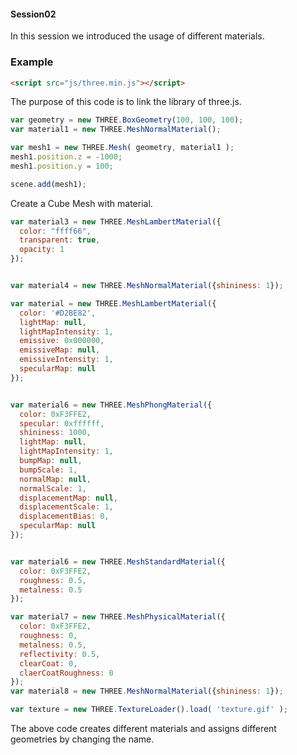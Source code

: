 #### Session02 ####
In this session we introduced the usage of different materials.
### Example ###
```html
<script src="js/three.min.js"></script>
```
The purpose of this code is to link the library of three.js.


```javascript
var geometry = new THREE.BoxGeometry(100, 100, 100);
var material1 = new THREE.MeshNormalMaterial();

var mesh1 = new THREE.Mesh( geometry, material1 );
mesh1.position.z = -1000;
mesh1.position.y = 100;

scene.add(mesh1);
```
Create a Cube Mesh with  material.

```javascript
var material3 = new THREE.MeshLambertMaterial({
  color: "ffff66",
  transparent: true,
  opacity: 1
});


var material4 = new THREE.MeshNormalMaterial({shininess: 1});

var material = new THREE.MeshLambertMaterial({
  color: '#D2BE82',
  lightMap: null,
  lightMapIntensity: 1,
  emissive: 0x000000,
  emissiveMap: null,
  emissiveIntensity: 1,
  specularMap: null
});


var material6 = new THREE.MeshPhongMaterial({
  color: 0xF3FFE2,
  specular: 0xffffff,
  shininess: 1000,
  lightMap: null,
  lightMapIntensity: 1,
  bumpMap: null,
  bumpScale: 1,
  normalMap: null,
  normalScale: 1,
  displacementMap: null,
  displacementScale: 1,
  displacementBias: 0,
  specularMap: null
});


var material6 = new THREE.MeshStandardMaterial({
  color: 0xF3FFE2,
  roughness: 0.5,
  metalness: 0.5
});

var material7 = new THREE.MeshPhysicalMaterial({
  color: 0xF3FFE2,
  roughness: 0,
  metalness: 0.5,
  reflectivity: 0.5,
  clearCoat: 0,
  claerCoatRoughness: 0
});
var material8 = new THREE.MeshNormalMaterial({shininess: 1});

var texture = new THREE.TextureLoader().load( 'texture.gif' );
```
The above code creates different materials and assigns different geometries by changing the name.
